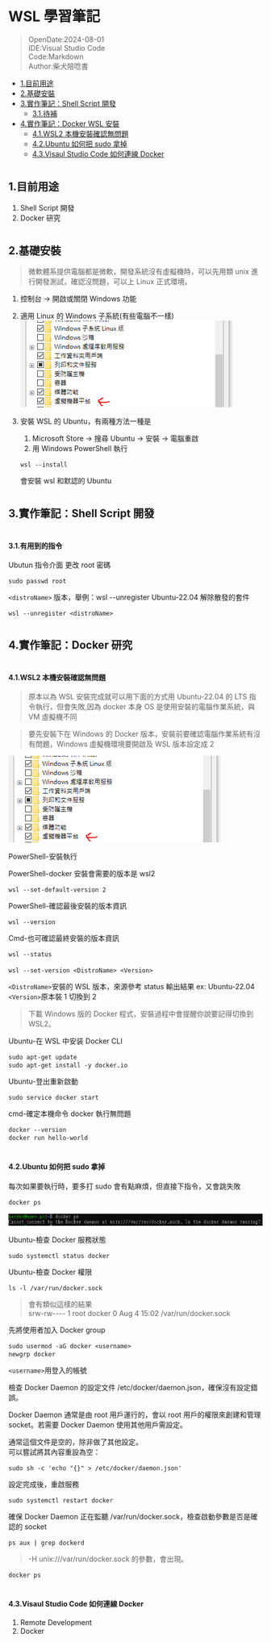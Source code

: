 <!-- WSL學習筆記 -->

# WSL 學習筆記

> OpenDate:2024-08-01  
> IDE:Visual Studio Code  
> Code:Markdown  
> Author:柴犬陪唸書

- [1.目前用途](#1)
- [2.基礎安裝](#2)
- [3.實作筆記：Shell Script 開發](#3)
  - [3.1.待補](#3.1)
- [4.實作筆記：Docker WSL 安裝](#4)
  - [4.1.WSL2 本機安裝確認無問題](#4.1)
  - [4.2.Ubuntu 如何把 sudo 拿掉](#4.2)
  - [4.3.Visaul Studio Code 如何連線 Docker](#4.3)

# <h2 id="1">1.目前用途</h2>

1. Shell Script 開發
2. Docker 研究

# <h2 id="2">2.基礎安裝</h2>

> 微軟體系提供電腦都是微軟，開發系統沒有虛擬機時，可以先用類 unix 進行開發測試，確認沒問題，可以上 Linux 正式環境。

1. 控制台 -> 開啟或關閉 Windows 功能
2. 適用 Linux 的 Windows 子系統(有些電腦不一樣)<br>
   ![子系統開啟](./figure/WSL開啟.PNG)
3. 安裝 WSL 的 Ubuntu，有兩種方法一種是

   1. Microsoft Store -> 搜尋 Ubuntu -> 安裝 -> 電腦重啟
   2. 用 Windows PowerShell 執行

   ```
   wsl --install
   ```

   會安裝 wsl 和默認的 Ubuntu

# <h2 id="3">3.實作筆記：Shell Script 開發</h2>

# <h4 id="3.1">3.1.有用到的指令</h4>

Ubutun 指令介面
更改 root 密碼

```
sudo passwd root
```

`<distroName>` 版本，舉例：wsl --unregister Ubuntu-22.04 解除散發的套件

```
wsl --unregister <distroName>
```

# <h2 id="4">4.實作筆記：Docker 研究</h2>

# <h4 id="4.1">4.1.WSL2 本機安裝確認無問題</h4>

> 原本以為 WSL 安裝完成就可以用下面的方式用 Ubuntu-22.04 的 LTS 指令執行，但會失敗,因為 docker 本身 OS 是使用安裝的電腦作業系統，與 VM 虛擬機不同

> 要先安裝下在 Windows 的 Docker 版本，安裝前要確認電腦作業系統有沒有問題，Windows 虛擬機環境要開啟及 WSL 版本設定成 2 <br>

![WSL開啟](./figure/WSL開啟.PNG)

PowerShell-安裝執行

PowerShell-docker 安裝會需要的版本是 wsl2

```
wsl --set-default-version 2
```

PowerShell-確認最後安裝的版本資訊

```
wsl --version
```

Cmd-也可確認最終安裝的版本資訊

```
wsl --status

wsl --set-version <DistroName> <Version>
```

`<DistroName>`安裝的 WSL 版本，來源參考 status 輸出結果 ex: Ubuntu-22.04<br>
`<Version>`原本裝 1 切換到 2 <br>

> 下載 Windows 版的 Docker 程式，安裝過程中會提醒你說要記得切換到 WSL2。

Ubuntu-在 WSL 中安装 Docker CLI

```
sudo apt-get update
sudo apt-get install -y docker.io
```

Ubuntu-登出重新啟動

```
sudo service docker start
```

cmd-確定本機命令 docker 執行無問題

```
docker --version
docker run hello-world
```

# <h4 id="4.2">4.2.Ubuntu 如何把 sudo 拿掉</h4>

每次如果要執行時，要多打 sudo 會有點麻煩，但直接下指令，又會跳失敗

```
docker ps
```

![docker失敗訊息](./figure/docker失敗訊息.PNG)

Ubuntu-檢查 Docker 服務狀態

```
sudo systemctl status docker
```

Ubuntu-檢查 Docker 權限

```
ls -l /var/run/docker.sock
```

> 會有類似這樣的結果<br>
> srw-rw---- 1 root docker 0 Aug 4 15:02 /var/run/docker.sock

先將使用者加入 Docker group

```
sudo usermod -aG docker <username>
newgrp docker
```

`<username>`用登入的帳號

檢查 Docker Daemon 的設定文件 /etc/docker/daemon.json，確保沒有設定錯誤。<br>

Docker Daemon 通常是由 root 用戶運行的，會以 root 用戶的權限來創建和管理 socket。若需要 Docker Daemon 使用其他用戶需設定。<br>

通常這個文件是空的，除非做了其他設定。<br>
可以嘗試將其內容重設為空：

```
sudo sh -c 'echo "{}" > /etc/docker/daemon.json'
```

設定完成後，重啟服務

```
sudo systemctl restart docker
```

確保 Docker Daemon 正在監聽 /var/run/docker.sock，檢查啟動參數是否是確認的 socket

```
ps aux | grep dockerd
```

> -H unix:///var/run/docker.sock 的參數，會出現。

```
docker ps
```

# <h4 id="4.3">4.3.Visaul Studio Code 如何連線 Docker</h4>

1. Remote Development
2. Docker
